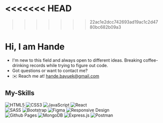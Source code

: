 <<<<<<< HEAD
=======

>>>>>>> 22ac1e2dcc742693ad19ac1c2d4780bc682b09a3
# Hi, I am Hande

- I'm new to this field and always open to different ideas. Breaking coffee-drinking records while trying to figure out code.
- Got questions or want to contact me?
- ✉️ Reach me at! [hande.bayuek@gmail.com](mailto:hande.bayuek@gmail.com)

## My-Skills

![HTML5](https://img.shields.io/badge/html5-%23E34F26.svg?style=for-the-badge&logo=html5&logoColor=white)
![CSS3](https://img.shields.io/badge/css3-%231572B6.svg?style=for-the-badge&logo=css3&logoColor=white)
![JavaScript](https://img.shields.io/badge/javascript-%23323330.svg?style=for-the-badge&logo=javascript&logoColor=%23F7DF1E)
![React](https://img.shields.io/badge/react-%2320232a.svg?style=for-the-badge&logo=react&logoColor=%2361DAFB) <br>
![SASS](https://img.shields.io/badge/SASS-hotpink.svg?style=for-the-badge&logo=SASS&logoColor=white)
![Bootstrap](https://img.shields.io/badge/bootstrap-%238511FA.svg?style=for-the-badge&logo=bootstrap&logoColor=white)
![Figma](https://img.shields.io/badge/figma-%23F24E1E.svg?style=for-the-badge&logo=figma&logoColor=white)
![Responsive Design](https://img.shields.io/badge/Responsive%20Design-%2304C38E.svg?style=for-the-badge&logo=responsive&logoColor=white) <br>
![Github Pages](https://img.shields.io/badge/github%20pages-121013?style=for-the-badge&logo=github&logoColor=white)
![MongoDB](https://img.shields.io/badge/mongodb-%2347A248.svg?style=for-the-badge&logo=mongodb&logoColor=white)
![Express.js](https://img.shields.io/badge/express.js-%23404d59.svg?style=for-the-badge&logo=express&logoColor=%2361DAFB)
![Postman](https://img.shields.io/badge/Postman-FF6C37?style=for-the-badge&logo=postman&logoColor=white)
